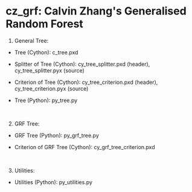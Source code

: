 # cz_grf: Calvin Zhang's Generalised Random Forest

1. General Tree:

- Tree (Cython): c_tree.pxd

- Splitter of Tree (Cython): cy_tree_splitter.pxd (header), cy_tree_splitter.pyx (source)

- Criterion of Tree (Cython): cy_tree_criterion.pxd (header), cy_tree_criterion.pyx (source)

- Tree (Python): py_tree.py

<br>

2. GRF Tree:

- GRF Tree (Python): py_grf_tree.py

- Criterion of GRF Tree (Cython): cy_grf_tree_criterion.pxd

<br>

3. Utilities:

- Utilities (Python): py_utilities.py

